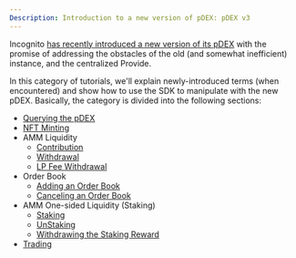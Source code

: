 ```yaml
---
Description: Introduction to a new version of pDEX: pDEX v3
---
```


Incognito [has recently introduced a new version of its pDEX](https://we.incognito.org/t/introducing-the-new-pdex-pdex-v3/13026) with the promise of addressing the obstacles of the old (and somewhat inefficient)
instance, and the centralized Provide.

In this category of tutorials, we'll explain newly-introduced terms (when encountered) and show how to use the SDK to manipulate with the
new pDEX. Basically, the category is divided into the following sections:

* [Querying the pDEX](./query.md)
* [NFT Minting](./nft.md)
* AMM Liquidity
  * [Contribution](./contribute.md)
  * [Withdrawal](./withdraw.md)
  * [LP Fee Withdrawal](./lp_fee_withdraw.md)
* Order Book
  * [Adding an Order Book](./ob_add.md)
  * [Canceling an Order Book](./ob_cancel.md)
* AMM One-sided Liquidity (Staking)
  * [Staking](./stake.md)
  * [UnStaking](./unstake.md)
  * [Withdrawing the Staking Reward](./staking_reward_withdraw.md)
* [Trading](./trade.md)

